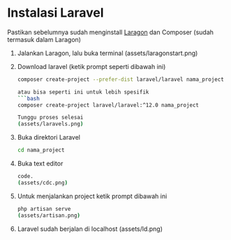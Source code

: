# Instalasi Laravel
 Pastikan sebelumnya sudah menginstall [Laragon](https://laragon.org/download/) dan Composer (sudah termasuk dalam Laragon)

1. Jalankan Laragon, lalu buka terminal
    (assets/laragonstart.png)

2. Download laravel (ketik prompt seperti dibawah ini)
    ```bash
    composer create-project --prefer-dist laravel/laravel nama_project

    atau bisa seperti ini untuk lebih spesifik 
    ```bash
    composer create-project laravel/laravel:^12.0 nama_project

    Tunggu proses selesai
    (assets/laravels.png) 

3. Buka direktori Laravel 
    ```bash 
    cd nama_project

4. Buka text editor
    ```bash
    code.
    (assets/cdc.png)
    
5. Untuk menjalankan project ketik prompt dibawah ini
    ```bash
    php artisan serve
    (assets/artisan.png)

6. Laravel sudah berjalan di localhost
    (assets/ld.png)